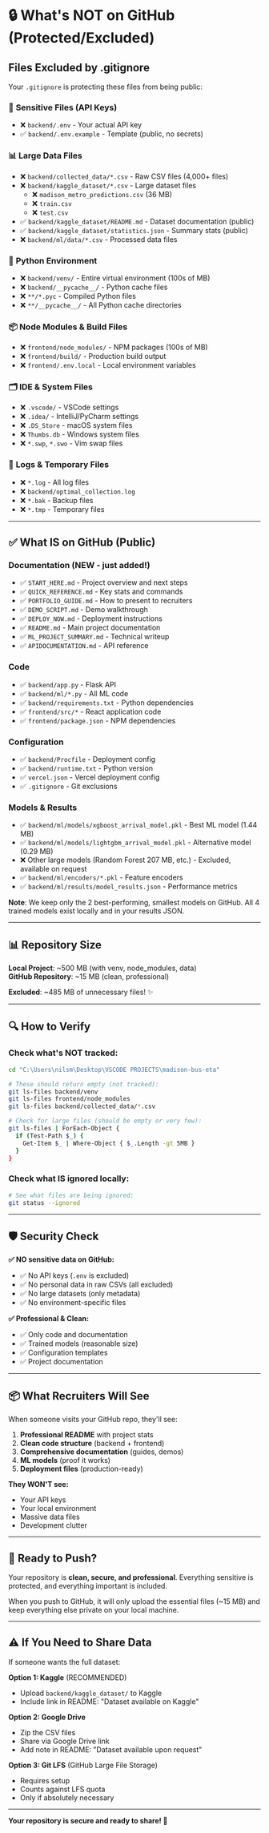 # 🔒 What's NOT on GitHub (Protected/Excluded)

## Files Excluded by .gitignore

Your `.gitignore` is protecting these files from being public:

### 🔐 **Sensitive Files (API Keys)**
- ❌ `backend/.env` - Your actual API key
- ✅ `backend/.env.example` - Template (public, no secrets)

### 📊 **Large Data Files**
- ❌ `backend/collected_data/*.csv` - Raw CSV files (4,000+ files)
- ❌ `backend/kaggle_dataset/*.csv` - Large dataset files
  - ❌ `madison_metro_predictions.csv` (36 MB)
  - ❌ `train.csv`
  - ❌ `test.csv`
- ✅ `backend/kaggle_dataset/README.md` - Dataset documentation (public)
- ✅ `backend/kaggle_dataset/statistics.json` - Summary stats (public)
- ❌ `backend/ml/data/*.csv` - Processed data files

### 🐍 **Python Environment**
- ❌ `backend/venv/` - Entire virtual environment (100s of MB)
- ❌ `backend/__pycache__/` - Python cache files
- ❌ `**/*.pyc` - Compiled Python files
- ❌ `**/__pycache__/` - All Python cache directories

### 📦 **Node Modules & Build Files**
- ❌ `frontend/node_modules/` - NPM packages (100s of MB)
- ❌ `frontend/build/` - Production build output
- ❌ `frontend/.env.local` - Local environment variables

### 🗂️ **IDE & System Files**
- ❌ `.vscode/` - VSCode settings
- ❌ `.idea/` - IntelliJ/PyCharm settings
- ❌ `.DS_Store` - macOS system files
- ❌ `Thumbs.db` - Windows system files
- ❌ `*.swp`, `*.swo` - Vim swap files

### 📝 **Logs & Temporary Files**
- ❌ `*.log` - All log files
- ❌ `backend/optimal_collection.log`
- ❌ `*.bak` - Backup files
- ❌ `*.tmp` - Temporary files

---

## ✅ What IS on GitHub (Public)

### **Documentation** (NEW - just added!)
- ✅ `START_HERE.md` - Project overview and next steps
- ✅ `QUICK_REFERENCE.md` - Key stats and commands
- ✅ `PORTFOLIO_GUIDE.md` - How to present to recruiters
- ✅ `DEMO_SCRIPT.md` - Demo walkthrough
- ✅ `DEPLOY_NOW.md` - Deployment instructions
- ✅ `README.md` - Main project documentation
- ✅ `ML_PROJECT_SUMMARY.md` - Technical writeup
- ✅ `APIDOCUMENTATION.md` - API reference

### **Code**
- ✅ `backend/app.py` - Flask API
- ✅ `backend/ml/*.py` - All ML code
- ✅ `backend/requirements.txt` - Python dependencies
- ✅ `frontend/src/*` - React application code
- ✅ `frontend/package.json` - NPM dependencies

### **Configuration**
- ✅ `backend/Procfile` - Deployment config
- ✅ `backend/runtime.txt` - Python version
- ✅ `vercel.json` - Vercel deployment config
- ✅ `.gitignore` - Git exclusions

### **Models & Results**
- ✅ `backend/ml/models/xgboost_arrival_model.pkl` - Best ML model (1.44 MB)
- ✅ `backend/ml/models/lightgbm_arrival_model.pkl` - Alternative model (0.29 MB)
- ❌ Other large models (Random Forest 207 MB, etc.) - Excluded, available on request
- ✅ `backend/ml/encoders/*.pkl` - Feature encoders
- ✅ `backend/ml/results/model_results.json` - Performance metrics

**Note**: We keep only the 2 best-performing, smallest models on GitHub. All 4 trained models exist locally and in your results JSON.

---

## 📊 Repository Size

**Local Project**: ~500 MB (with venv, node_modules, data)  
**GitHub Repository**: ~15 MB (clean, professional)

**Excluded**: ~485 MB of unnecessary files! ✨

---

## 🔍 How to Verify

### Check what's NOT tracked:
```bash
cd "C:\Users\nilsm\Desktop\VSCODE PROJECTS\madison-bus-eta"

# These should return empty (not tracked):
git ls-files backend/venv
git ls-files frontend/node_modules
git ls-files backend/collected_data/*.csv

# Check for large files (should be empty or very few):
git ls-files | ForEach-Object { 
  if (Test-Path $_) { 
    Get-Item $_ | Where-Object { $_.Length -gt 5MB } 
  } 
}
```

### Check what IS ignored locally:
```bash
# See what files are being ignored:
git status --ignored
```

---

## 🛡️ Security Check

**✅ NO sensitive data on GitHub:**
- ✅ No API keys (`.env` is excluded)
- ✅ No personal data in raw CSVs (all excluded)
- ✅ No large datasets (only metadata)
- ✅ No environment-specific files

**✅ Professional & Clean:**
- ✅ Only code and documentation
- ✅ Trained models (reasonable size)
- ✅ Configuration templates
- ✅ Project documentation

---

## 📦 What Recruiters Will See

When someone visits your GitHub repo, they'll see:

1. **Professional README** with project stats
2. **Clean code structure** (backend + frontend)
3. **Comprehensive documentation** (guides, demos)
4. **ML models** (proof it works)
5. **Deployment files** (production-ready)

**They WON'T see:**
- Your API keys
- Your local environment
- Massive data files
- Development clutter

---

## 🚀 Ready to Push?

Your repository is **clean, secure, and professional**. Everything sensitive is protected, and everything important is included.

When you push to GitHub, it will only upload the essential files (~15 MB) and keep everything else private on your local machine.

---

## ⚠️ If You Need to Share Data

If someone wants the full dataset:

**Option 1: Kaggle** (RECOMMENDED)
- Upload `backend/kaggle_dataset/` to Kaggle
- Include link in README: "Dataset available on Kaggle"

**Option 2: Google Drive**
- Zip the CSV files
- Share via Google Drive link
- Add note in README: "Dataset available upon request"

**Option 3: Git LFS** (GitHub Large File Storage)
- Requires setup
- Counts against LFS quota
- Only if absolutely necessary

---

**Your repository is secure and ready to share! 🎉**

